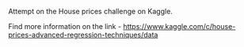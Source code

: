 Attempt on the House prices challenge on Kaggle.

Find more information on the link - https://www.kaggle.com/c/house-prices-advanced-regression-techniques/data